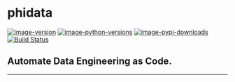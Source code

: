 # phidata

[![image-version](https://img.shields.io/pypi/v/phidata?color=blue&label=version)](https://python.org/pypi/phidata)
[![image-python-versions](https://img.shields.io/badge/python->=3.7-blue)](https://github.com/phidatahq/phidata)
[![image-pypi-downloads](https://pepy.tech/badge/phidata)](https://github.com/phidatahq/phidata)
[![Build Status](https://github.com/phidatahq/phidata/actions/workflows/build-release.yml/badge.svg)](https://github.com/phidatahq/phidata/actions/workflows/build-release.yml)

## Automate Data Engineering as Code.

---
